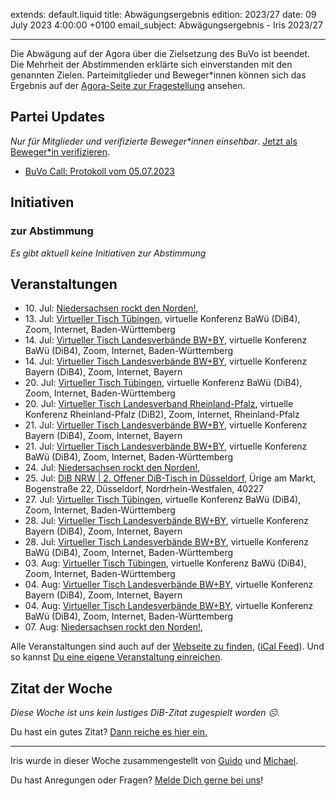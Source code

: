 
extends: default.liquid
title: Abwägungsergebnis
edition: 2023/27
date: 09 July 2023 4:00:00 +0100
email_subject: Abwägungsergebnis - Iris 2023/27

---
Die Abwägung auf der Agora über die Zielsetzung des BuVo ist beendet. Die Mehrheit der Abstimmenden erklärte sich einverstanden mit den genannten Zielen. Parteimitglieder und Beweger\*innen können sich das Ergebnis auf der [Agora-Seite zur Fragestellung](https://abstimmen.dib.de/issue/11-konsensfindung-uber-die-ziele-des-buvo-bis-z-ende-der-amtszeit-kannst-du-diese-ziele-unterstutzen) ansehen.


## Partei Updates

_Nur für Mitglieder und verifizierte Beweger\*innen einsehbar_. [Jetzt als Beweger\*in verifizieren](https://dib.de/bewegerin-werden/).

 - [BuVo Call: Protokoll vom 05.07.2023](https://marktplatz.dib.de/t/buvo-call-protokoll-vom-05-07-2023/40067)

## Initiativen

### zur Abstimmung
_Es gibt aktuell keine Initiativen zur Abstimmung_

## Veranstaltungen

 - 10.&nbsp;Jul: [Niedersachsen rockt den Norden!](https://dib.de/events/niedersachsen-call-2023-07-10/), 
 - 13.&nbsp;Jul: [Virtueller Tisch Tübingen](https://dib.de/events/virtueller-tisch-tuebingen-2023-07-13/), virtuelle Konferenz BaWü (DiB4), Zoom, Internet, Baden-Württemberg
 - 14.&nbsp;Jul: [Virtueller Tisch Landesverbände BW+BY](https://dib.de/events/virtueller-tisch-landesverbaende-bwby-3-2023-07-14/), virtuelle Konferenz BaWü (DiB4), Zoom, Internet, Baden-Württemberg
 - 14.&nbsp;Jul: [Virtueller Tisch Landesverbände BW+BY](https://dib.de/events/virtueller-tisch-landesverbaende-bwby-2-2023-07-14/), virtuelle Konferenz Bayern (DiB4), Zoom, Internet, Bayern
 - 20.&nbsp;Jul: [Virtueller Tisch Tübingen](https://dib.de/events/virtueller-tisch-tuebingen-2023-07-20/), virtuelle Konferenz BaWü (DiB4), Zoom, Internet, Baden-Württemberg
 - 20.&nbsp;Jul: [Virtueller Tisch Landesverband Rheinland-Pfalz](https://dib.de/events/virtueller-tisch-landesverband-rheinland-pfalz-2023-07-20/), virtuelle Konferenz Rheinland-Pfalz (DiB2), Zoom, Internet, Rheinland-Pfalz
 - 21.&nbsp;Jul: [Virtueller Tisch Landesverbände BW+BY](https://dib.de/events/virtueller-tisch-landesverbaende-bwby-2-2023-07-21/), virtuelle Konferenz Bayern (DiB4), Zoom, Internet, Bayern
 - 21.&nbsp;Jul: [Virtueller Tisch Landesverbände BW+BY](https://dib.de/events/virtueller-tisch-landesverbaende-bwby-3-2023-07-21/), virtuelle Konferenz BaWü (DiB4), Zoom, Internet, Baden-Württemberg
 - 24.&nbsp;Jul: [Niedersachsen rockt den Norden!](https://dib.de/events/niedersachsen-call-2023-07-24/), 
 - 25.&nbsp;Jul: [DiB NRW | 2. Offener DiB-Tisch in Düsseldorf](https://dib.de/events/dib-nrw-2-offener-dib-tisch-in-duesseldorf/), Ürige am Markt, Bogenstraße 22, Düsseldorf, Nordrhein-Westfalen, 40227
 - 27.&nbsp;Jul: [Virtueller Tisch Tübingen](https://dib.de/events/virtueller-tisch-tuebingen-2023-07-27/), virtuelle Konferenz BaWü (DiB4), Zoom, Internet, Baden-Württemberg
 - 28.&nbsp;Jul: [Virtueller Tisch Landesverbände BW+BY](https://dib.de/events/virtueller-tisch-landesverbaende-bwby-2-2023-07-28/), virtuelle Konferenz Bayern (DiB4), Zoom, Internet, Bayern
 - 28.&nbsp;Jul: [Virtueller Tisch Landesverbände BW+BY](https://dib.de/events/virtueller-tisch-landesverbaende-bwby-3-2023-07-28/), virtuelle Konferenz BaWü (DiB4), Zoom, Internet, Baden-Württemberg
 - 03.&nbsp;Aug: [Virtueller Tisch Tübingen](https://dib.de/events/virtueller-tisch-tuebingen-2023-08-03/), virtuelle Konferenz BaWü (DiB4), Zoom, Internet, Baden-Württemberg
 - 04.&nbsp;Aug: [Virtueller Tisch Landesverbände BW+BY](https://dib.de/events/virtueller-tisch-landesverbaende-bwby-2-2023-08-04/), virtuelle Konferenz Bayern (DiB4), Zoom, Internet, Bayern
 - 04.&nbsp;Aug: [Virtueller Tisch Landesverbände BW+BY](https://dib.de/events/virtueller-tisch-landesverbaende-bwby-3-2023-08-04/), virtuelle Konferenz BaWü (DiB4), Zoom, Internet, Baden-Württemberg
 - 07.&nbsp;Aug: [Niedersachsen rockt den Norden!](https://dib.de/events/niedersachsen-call-2023-08-07/), 

Alle Veranstaltungen sind auch auf der [Webseite zu finden](https://dib.de/veranstaltungen/), ([iCal Feed](https://dib.de/?ical=1)). Und so kannst [Du eine eigene Veranstaltung einreichen](https://marktplatz.dib.de/t/eine-veranstaltung-auf-der-webseite-einreichen/21379).


## Zitat der Woche
_Diese Woche ist uns kein lustiges DiB-Zitat zugespielt worden ☹._

Du hast ein gutes Zitat? [Dann reiche es hier ein.](https://marktplatz.dib.de/t/fortsetzung-lustige-dib-zitate/24431)


---

Iris wurde in dieser Woche zusammengestellt von [Guido](https://marktplatz.dib.de/u/Guido/) und [Michael](https://marktplatz.dib.de/u/MichaelVoss/).

Du hast Anregungen oder Fragen? [Melde Dich gerne bei uns](https://marktplatz.dib.de/t/neu-iris-die-woechtliche-zusammenfasssung-zum-sonntagsbrunch/10990)!

